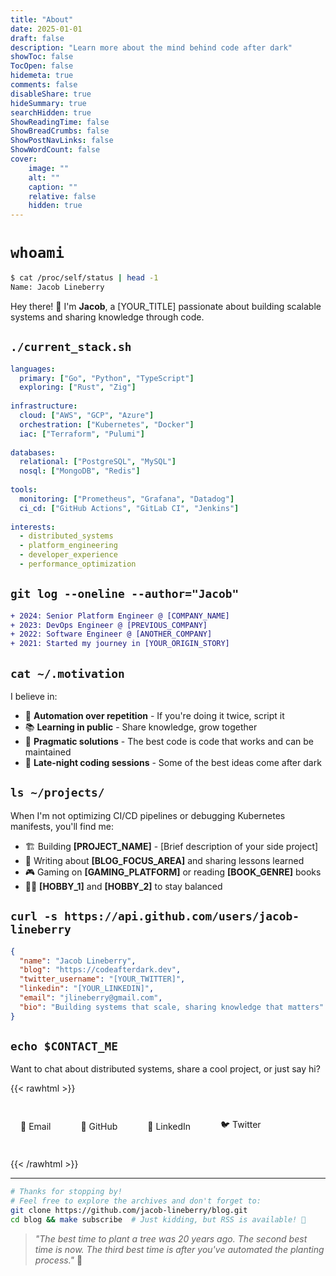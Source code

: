 ```yaml
---
title: "About"
date: 2025-01-01
draft: false
description: "Learn more about the mind behind code after dark"
showToc: false
TocOpen: false
hidemeta: true
comments: false
disableShare: true
hideSummary: true
searchHidden: true
ShowReadingTime: false
ShowBreadCrumbs: false
ShowPostNavLinks: false
ShowWordCount: false
cover:
    image: ""
    alt: ""
    caption: ""
    relative: false
    hidden: true
---
```


# `whoami`

```bash
$ cat /proc/self/status | head -1
Name: Jacob Lineberry
```

Hey there! 👋 I'm **Jacob**, a [YOUR_TITLE] passionate about building scalable systems and sharing knowledge through code.

## `./current_stack.sh`

```yaml
languages:
  primary: ["Go", "Python", "TypeScript"]
  exploring: ["Rust", "Zig"]
  
infrastructure:
  cloud: ["AWS", "GCP", "Azure"]
  orchestration: ["Kubernetes", "Docker"]
  iac: ["Terraform", "Pulumi"]
  
databases:
  relational: ["PostgreSQL", "MySQL"]
  nosql: ["MongoDB", "Redis"]
  
tools:
  monitoring: ["Prometheus", "Grafana", "Datadog"]
  ci_cd: ["GitHub Actions", "GitLab CI", "Jenkins"]
  
interests:
  - distributed_systems
  - platform_engineering
  - developer_experience
  - performance_optimization
```

## `git log --oneline --author="Jacob"`

```diff
+ 2024: Senior Platform Engineer @ [COMPANY_NAME]
+ 2023: DevOps Engineer @ [PREVIOUS_COMPANY]
+ 2022: Software Engineer @ [ANOTHER_COMPANY]
+ 2021: Started my journey in [YOUR_ORIGIN_STORY]
```

## `cat ~/.motivation`

I believe in:

- 🚀 **Automation over repetition** - If you're doing it twice, script it
- 📚 **Learning in public** - Share knowledge, grow together  
- 🔧 **Pragmatic solutions** - The best code is code that works and can be maintained
- 🌙 **Late-night coding sessions** - Some of the best ideas come after dark

## `ls ~/projects/`

When I'm not optimizing CI/CD pipelines or debugging Kubernetes manifests, you'll find me:

- 🏗️ Building **[PROJECT_NAME]** - [Brief description of your side project]
- 📝 Writing about **[BLOG_FOCUS_AREA]** and sharing lessons learned
- 🎮 Gaming on **[GAMING_PLATFORM]** or reading **[BOOK_GENRE]** books
- 🏃‍♂️ **[HOBBY_1]** and **[HOBBY_2]** to stay balanced

## `curl -s https://api.github.com/users/jacob-lineberry`

```json
{
  "name": "Jacob Lineberry",
  "blog": "https://codeafterdark.dev",
  "twitter_username": "[YOUR_TWITTER]",
  "linkedin": "[YOUR_LINKEDIN]",
  "email": "jlineberry@gmail.com",
  "bio": "Building systems that scale, sharing knowledge that matters"
}
```

## `echo $CONTACT_ME`

Want to chat about distributed systems, share a cool project, or just say hi?

{{< rawhtml >}}
<div style="display: flex; gap: 1rem; margin: 2rem 0; flex-wrap: wrap;">
  <a href="mailto:jlineberry@gmail.com" style="display: inline-flex; align-items: center; padding: 0.5rem 1rem; background: var(--theme); color: var(--primary); text-decoration: none; border-radius: 0.375rem; border: 1px solid var(--border); transition: all 0.2s;">
    📧 Email
  </a>
  <a href="https://github.com/jacob-lineberry" style="display: inline-flex; align-items: center; padding: 0.5rem 1rem; background: var(--theme); color: var(--primary); text-decoration: none; border-radius: 0.375rem; border: 1px solid var(--border); transition: all 0.2s;">
    🐙 GitHub
  </a>
  <a href="[YOUR_LINKEDIN_URL]" style="display: inline-flex; align-items: center; padding: 0.5rem 1rem; background: var(--theme); color: var(--primary); text-decoration: none; border-radius: 0.375rem; border: 1px solid var(--border); transition: all 0.2s;">
    💼 LinkedIn
  </a>
  <a href="[YOUR_TWITTER_URL]" style="display: inline-flex; align-items: center; padding: 0.5rem 1rem; background: var(--theme); color: var(--primary); text-decoration: none; border-radius: 0.375rem; border: 1px solid var(--border); transition: all 0.2s;">
    🐦 Twitter
  </a>
</div>
{{< /rawhtml >}}

---

```bash
# Thanks for stopping by! 
# Feel free to explore the archives and don't forget to:
git clone https://github.com/jacob-lineberry/blog.git
cd blog && make subscribe  # Just kidding, but RSS is available! 📡
```

> *"The best time to plant a tree was 20 years ago. The second best time is now. The third best time is after you've automated the planting process."* 🌱
